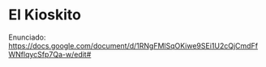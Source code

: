 # El Kioskito

Enunciado: https://docs.google.com/document/d/1RNgFMlSqOKiwe9SEi1U2cQjCmdFfWNflqycSfp7Qa-w/edit#
